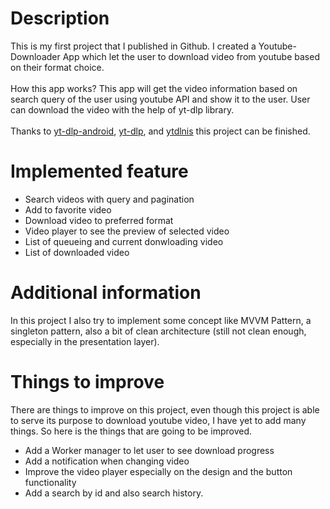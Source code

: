 #  Description
This is my first project that I published in Github. I created a Youtube-Downloader App which let the user to download video from youtube based on their format choice.<br /><br />How this app works? This app will get the video information based on search query of the user using youtube API and show it to the user. User can download the video with the help of yt-dlp library.<br /><br />Thanks to [yt-dlp-android](https://github.com/yausername/youtubedl-android), [yt-dlp](https://github.com/yt-dlp/yt-dlp), and [ytdlnis](https://github.com/deniscerri/ytdlnis) this project can be finished.

#  Implemented feature
*  Search videos with query and pagination
*  Add to favorite video
*  Download video to preferred format
*  Video player to see the preview of selected video
*  List of queueing and current donwloading video
*  List of downloaded video

#  Additional information
In this project I also try to implement some concept like MVVM Pattern, a singleton pattern, also a bit of clean architecture (still not clean enough, especially in the presentation layer). 

#  Things to improve
There are things to improve on this project, even though this project is able to serve its purpose to download youtube video, I have yet to add many things. So here is the things that are going to be improved.
*  Add a Worker manager to let user to see download progress
*  Add a notification when changing video
*  Improve the video player especially on the design and the button functionality
*  Add a search by id and also search history.
